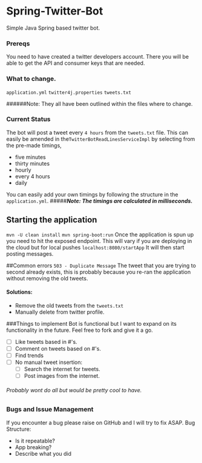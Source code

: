 # Spring-Twitter-Bot
Simple Java Spring based twitter bot.
### Prereqs
You need to have created a twitter developers account.
There you will be able to get the API and consumer keys that are needed.

### What to change.
`application.yml`
`twitter4j.properties`
`tweets.txt`

######Note: They all have been outlined within the files where to change.
### Current Status
The bot will post a tweet every `4 hours` from the `tweets.txt` file. This can easily be 
amended in the`TwitterBotReadLinesServiceImpl` by selecting from the pre-made timings, 
- five minutes
-  thirty minutes
- hourly
- every 4 hours
- daily

You can easily add your own timings by following the structure in the `application.yml`.
#####***Note: The timings are calculated in milliseconds.***

## Starting the application
`mvn -U clean install`
`mvn spring-boot:run`
Once the application is spun up you need to hit the exposed endpoint. This will vary 
if you are deploying in the cloud but for local pushes
`localhost:8080/startApp`
It will then start posting messages.

##Common errors
`503 - Duplicate Message`
The tweet that you are trying to second already exists, this is probably because you 
re-ran the application without removing the old tweets.
#### Solutions:
- Remove the old tweets from the `tweets.txt`
- Manually delete from twitter profile.

###Things to implement
 Bot is functional but I want to expand on its functionality in the future. Feel free 
 to fork and give it a go.
 - [ ] Like tweets based in #'s.
 - [ ] Comment on tweets based on #'s.
 - [ ] Find trends
 - [ ] No manual tweet insertion:
    - [ ] Search the internet for tweets.
    - [ ] Post images from the internet.
    
###### Probably wont do all but would be pretty cool to have.

### Bugs and Issue Management
If you encounter a bug please raise on GitHub and I will try to fix ASAP.
Bug Structure:
- Is it repeatable?
- App breaking?
- Describe what you did
 
